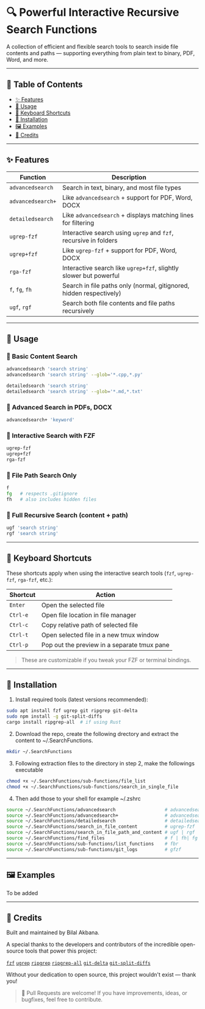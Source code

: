 # 🔍 Powerful Interactive Recursive Search Functions

A collection of efficient and flexible search tools to search inside file contents and paths — supporting everything from plain text to binary, PDF, Word, and more.

---

## 📑 Table of Contents

- [✨ Features](#-features)
- [🧭 Usage](#-usage)
- [🎹 Keyboard Shortcuts](#-keyboard-shortcuts)
- [🔧 Installation](#-installation)
- [🖼️ Examples](#-examples)
- [🙌 Credits](#-credits)

---

## ✨ Features

| Function          | Description                                                                 |
|-------------------|-----------------------------------------------------------------------------|
| `advancedsearch`  | Search in text, binary, and most file types                                 |
| `advancedsearch+` | Like `advancedsearch` + support for PDF, Word, DOCX                         |
| `detailedsearch`  | Like `advancedsearch` + displays matching lines for filtering               |
| `ugrep-fzf`       | Interactive search using `ugrep` and `fzf`, recursive in folders            |
| `ugrep+fzf`       | Like `ugrep-fzf` + support for PDF, Word, DOCX                              |
| `rga-fzf`         | Interactive search like `ugrep+fzf`, slightly slower but powerful           |
| `f`, `fg`, `fh`   | Search in file paths only (normal, gitignored, hidden respectively)         |
| `ugf`, `rgf`      | Search both file contents and file paths recursively                        |

---

## 🧭 Usage

### 🔹 Basic Content Search

```bash
advancedsearch 'search string'
advancedsearch 'search string' --glob='*.cpp,*.py'

detailedsearch 'search string'
detailedsearch 'search string' --glob='*.md,*.txt'
```

### 🔹 Advanced Search in PDFs, DOCX

```bash
advancedsearch+ 'keyword'
```

### 🔹 Interactive Search with FZF

```bash
ugrep-fzf
ugrep+fzf
rga-fzf
```

### 🔹 File Path Search Only

```bash
f
fg   # respects .gitignore
fh   # also includes hidden files
```

### 🔹 Full Recursive Search (content + path)

```bash
ugf 'search string'
rgf 'search string'
```

---

## 🎹 Keyboard Shortcuts

These shortcuts apply when using the interactive search tools (`fzf`, `ugrep-fzf`, `rga-fzf`, etc.):

| Shortcut | Action                                   |
|----------|------------------------------------------|
| `Enter`  | Open the selected file                   |
| `Ctrl-e` | Open file location in file manager       |
| `Ctrl-c` | Copy relative path of selected file      |
| `Ctrl-t` | Open selected file in a new tmux window  |
| `Ctrl-p` | Pop out the preview in a separate tmux pane |

> These are customizable if you tweak your FZF or terminal bindings.

---

## 🔧 Installation

1. Install required tools (latest versions recommended):

```bash
sudo apt install fzf ugrep git ripgrep git-delta
sudo npm install -g git-split-diffs
cargo install ripgrep-all  # if using Rust
```

2. Download the repo, create the following drectory and extract the content to ~/.SearchFunctions.
```bash
mkdir ~/.SearchFunctions
```

3. Following extraction files to the directory in step 2, make the followings executable
```bash
chmod +x ~/.SearchFunctions/sub-functions/file_list
chmod +x ~/.SearchFunctions/sub-functions/search_in_single_file
```

4. Then add those to your shell for example ~/.zshrc
```bash
source ~/.SearchFunctions/advancedsearch                  # advancedsearch | advancedsearch_respect_gitignore
source ~/.SearchFunctions/advancedsearch+                 # advancedsearch+ | advancedsearch_respect_gitignore+
source ~/.SearchFunctions/detailedsearch                  # detailedsearch | detailedsearch_respect_gitignore
source ~/.SearchFunctions/search_in_file_content          # ugrep-fzf | ugrep+fzf | rga-fzf
source ~/.SearchFunctions/search_in_file_path_and_content # ugf | rgf
source ~/.SearchFunctions/find_files                      # f | fh| fg
source ~/.SearchFunctions/sub-functions/list_functions    # fbr
source ~/.SearchFunctions/sub-functions/git_logs          # gfzf
```

---

## 🖼️ Examples
To be added

---

## 🙌 Credits

Built and maintained by Bilal Akbana.

A special thanks to the developers and contributors of the incredible open-source tools that power this project:

[`fzf`](https://github.com/junegunn/fzf) [`ugrep`](https://github.com/Genivia/ugrep) [`ripgrep`](https://github.com/BurntSushi/ripgrep) [`ripgrep-all`](https://github.com/phiresky/ripgrep-all) [`git-delta`](https://github.com/dandavison/delta) [`git-split-diffs`](https://github.com/banga/git-split-diffs)

Without your dedication to open source, this project wouldn't exist — thank you!

> 💬 Pull Requests are welcome! If you have improvements, ideas, or bugfixes, feel free to contribute.
